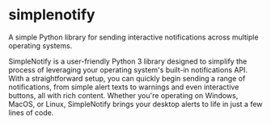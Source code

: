 # simplenotify
A simple Python library for sending interactive notifications across multiple operating systems.

SimpleNotify is a user-friendly Python 3 library designed to simplify the process of leveraging your operating system's built-in notifications API. With a straightforward setup, you can quickly begin sending a range of notifications, from simple alert texts to warnings and even interactive buttons, all with rich content. Whether you're operating on Windows, MacOS, or Linux, SimpleNotify brings your desktop alerts to life in just a few lines of code.
